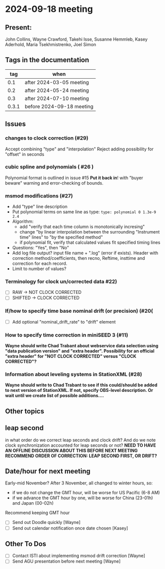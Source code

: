# 2024-09-18 meeting

## Present:
John Collins, Wayne Crawford, Takehi Isse, Susanne Hemmleb, Kasey Aderhold, Maria Tsekhmistrenko, Joel Simon

## Tags in the documentation 

tag   | when
----- | -------------------------
0.1   | after 2024-03-05 meeting
0.2   | after 2024-05-24 meeting
0.3   | after 2024-07-10 meeting
0.3.1 | before 2024-09-18 meeting

## Issues

### changes to clock correction (#29)
Accept combining "type" and "interpolation"
Reject adding possibility for "offset" in seconds

### cubic spline and polynomials ( #26 )
Polynomial format is outlined in issue #15
**Put it back in**! with "buyer beware" warning and error-checking of bounds.

### msmod modifications (#27)
- Add "type" line description
- Put polynomial terms on same line as type: ``type: polynomial 0 1.3e-9 2.4``
- Algorithm:
    - add "verify that each time column is monotonically incresing"
    - change "by linear interpolation between the surrounding "Instrument time" lines" to "by the specified method"
    - if polynomial fit, verify that calculated values fit specified timing lines
- Questions: "Yes", then "No"
- Add log file output? input file name + ".log" (error if exists).  Header with correction method/coefficients, then recno, Reftime, insttime and correction for each record.
- Limit to number of values?

### Terminology for clock un/corrected data #22) ###
- [ ] RAW -> NOT CLOCK CORRECTED
- [ ] SHIFTED -> CLOCK CORRECTED

### If/how to specify time base nominal drift (or precision) (#20( ###
- [ ] Add optional "nominal_drift_rate" to "drift" element

### How to specify time correction in miniSEED 3 (#11) ###
**Wayne should write Chad Trabant about webservice data selection using "data publication version" and "extra header".  Possibility for an official "extra header" for "NOT CLOCK CORRECTED" versus "CLOCK CORRECTED"?**

### Information about leveling systems in StationXML (#28) ###
**Wayne should write to Chad Trabant to see if this could/should be added to next version of StationXML.  If not, specify OBS-level description.  Or wait until we create list of possible additions....**

## Other topics

## leap second ##
in what order do we correct leap seconds and clock drift?  And do we note clock synchronization accounted for leap seconds or not?
**NEED TO HAVE AN OFFLINE DISCUSSION ABOUT THIS BEFORE NEXT MEETING**
**RECOMMEND ORDER OF CORRECTION: LEAP SECOND FIRST, OR DRIFT?**

## Date/hour for next meeting

Early-mid November?
After 3 November, all changed to winter hours, so:

- if we do not change the GMT hour, will be worse for US Pacific (6-8 AM)
- if we advance the GMT hour by one, will be worse for China (23-01h) and Japan (00-02h)

Recommend keeping GMT hour

- [ ] Send out Doodle quickly [Wayne]
- [ ] Send out calendar notification once date chosen [Kasey]

## Other To Dos

- [ ] Contact ISTI about implementing msmod drift correction [Wayne]
- [ ] Send AGU presentation before next meeting [Wayne]
